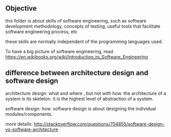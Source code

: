 Objective
-------------------

this folder is about skills of software engineering,
such as software development methodology,
concepts of testing,
useful tools that facilitate software engineering process, etc

these skills are normally independent of the programming languages used.

To have a big picture of software engineering, 
read https://en.wikibooks.org/wiki/Introduction_to_Software_Engineering


difference between architecture design and software design
----------------------------------

architecture design: what and where , but not with how.
the architecture of a system is its skeleton.
it is the highest level of abstraction of a system.

software design: how.
software design is about designing the individual modules/components.

more details: http://stackoverflow.com/questions/704855/software-design-vs-software-architecture



